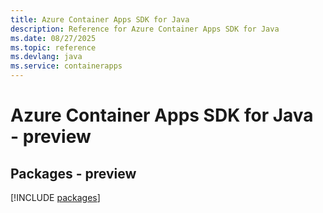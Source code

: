 ```yaml
---
title: Azure Container Apps SDK for Java
description: Reference for Azure Container Apps SDK for Java
ms.date: 08/27/2025
ms.topic: reference
ms.devlang: java
ms.service: containerapps
---
```

# Azure Container Apps SDK for Java - preview
## Packages - preview
[!INCLUDE [packages](container-apps-index.md)]